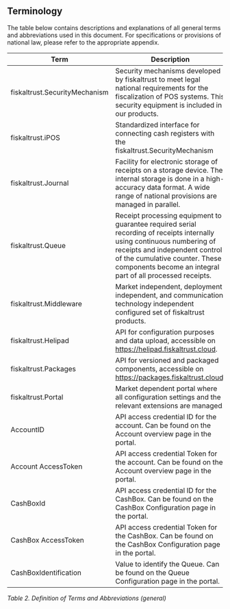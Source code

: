 ## Terminology

The table below contains descriptions and explanations of all general terms and abbreviations used in this document. For specifications or provisions of national law, please refer to the appropriate appendix<span id="t-definition-of-terms-and-abbreviations-21">.</span>

| **Term**                      | **Description**                                                                                                                                                                                                                                          |
|-------------------------------|----------------------------------------------------------------------------------------------------------------------------------------------------------------------------------------------------------------------------------------------------------|
| fiskaltrust.SecurityMechanism | Security mechanisms developed by fiskaltrust to meet legal national requirements for the fiscalization of POS systems. This security equipment is included in our products.                                                                              |
| fiskaltrust.iPOS              | Standardized interface for connecting cash registers with the fiskaltrust.SecurityMechanism                                                                                                                                                              |
| fiskaltrust.Journal           | Facility for electronic storage of receipts on a storage device. The internal storage is done in a high-accuracy data format. A wide range of national provisions are managed in parallel.                                                               |
| fiskaltrust.Queue             | Receipt processing equipment to guarantee required serial recording of receipts internally using continuous numbering of receipts and independent control of the cumulative counter. These components become an integral part of all processed receipts. |
| fiskaltrust.Middleware        | Market independent, deployment independent, and communication technology independent configured set of fiskaltrust products.                                                                                                                             |
| fiskaltrust.Helipad           | API for configuration purposes and data upload, accessible on https://helipad.fiskaltrust.cloud.                                                                                                                                                         |
| fiskaltrust.Packages          | API for versioned and packaged components, accessible on https://packages.fiskaltrust.cloud.                                                                                                                                                             |
| fiskaltrust.Portal            | Market dependent portal where all configuration settings and the relevant extensions are managed.                                                                                                                                                        |
| AccountID                     | API access credential ID for the account. Can be found on the Account overview page in the portal.                                                                                                                                                       |
| Account AccessToken           | API access credential Token for the account. Can be found on the Account overview page in the portal.                                                                                                                                                    |
| CashBoxId                     | API access credential ID for the CashBox. Can be found on the CashBox Configuration page in the portal.                                                                                                                                                  |
| CashBox AccessToken           | API access credential Token for the CashBox. Can be found on the CashBox Configuration page in the portal.                                                                                                                                               |
| CashBoxIdentification         | Value to identify the Queue. Can be found on the Queue Configuration page in the portal.                                                                                                                                                                 |

*Table 2. Definition of Terms and Abbreviations (general)*
